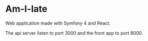# Am-I-late

Web application made with Symfony 4 and React.

The api server listen to port 3000 and the front app to port 8000.